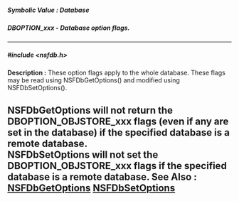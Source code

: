 ##### Symbolic Value : Database
##### DBOPTION_xxx - Database option flags.
---
##### #include <nsfdb.h>
**Description :**
These option flags apply to the whole database.  These flags may be read using 
NSFDbGetOptions() and modified using NSFDbSetOptions().

NSFDbGetOptions will not return the DBOPTION_OBJSTORE_xxx flags (even if any 
are set in the database) if the specified database is a remote database.  
NSFDbSetOptions will not set the DBOPTION_OBJSTORE_xxx flags if the specified 
database is a remote database. 
**See Also :**
[NSFDbGetOptions](D:/md_files/NSFDbGetOptions.md)
[NSFDbSetOptions](D:/md_files/NSFDbSetOptions.md)
---
